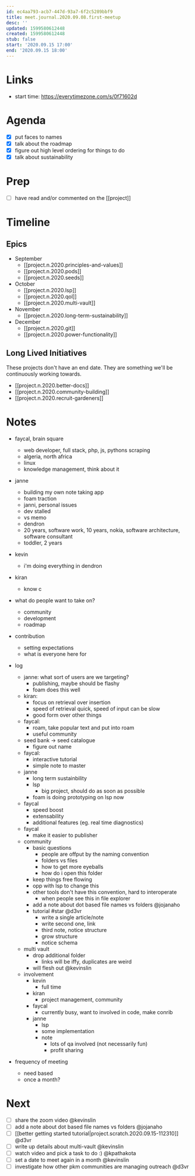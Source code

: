 ```yaml
---
id: ec4aa793-acb7-447d-93a7-6f2c5289bbf9
title: meet.journal.2020.09.08.first-meetup
desc: ''
updated: 1599580612448
created: 1599580612448
stub: false
start: '2020.09.15 17:00'
end: '2020.09.15 18:00'
---
```


# Links
- start time: https://everytimezone.com/s/0f71602d

# Agenda
- [x] put faces to names
- [x] talk about the roadmap
- [x] figure out high level ordering for things to do
- [x] talk about sustainability

# Prep
- [ ] have read and/or commented on the [[project]]


# Timeline

## Epics
- September
    - [[project.n.2020.principles-and-values]]
    - [[project.n.2020.pods]]
    - [[project.n.2020.seeds]]
- October
    - [[project.n.2020.lsp]]
    - [[project.n.2020.qol]]
    - [[project.n.2020.multi-vault]]
- November
    - [[project.n.2020.long-term-sustainability]]
- December
    - [[project.n.2020.git]]
    - [[project.n.2020.power-functionality]]

## Long Lived Initiatives

These projects don't have an end date. They are something we'll be continuously working towards.

- [[project.n.2020.better-docs]]
- [[project.n.2020.community-building]]
- [[project.n.2020.recruit-gardeners]]

# Notes
- faycal, brain square
    - web developer, full stack, php, js, pythons scraping
    - algeria, north africa
    - linux
    - knowledge management, think about it
- janne
    - building my own note taking app
    - foam traction
    - janni, personal issues
    - dev stalled
    - vs memo 
    - dendron
    - 20 years, software work, 10 years, nokia, software architecture, software consultant
    - toddler, 2 years
- kevin
    - i'm doing everything in dendron
- kiran
    - know c

- what do people want to take on?
    - community 
    - development
    - roadmap

- contribution
    - setting expectations
    - what is everyone here for


- log
    - janne: what sort of users are we targeting?
        - publishing, maybe should be flashy
        - foam does this well 
    - kiran:
        - focus on retrieval over insertion 
        - speed of retrieval quick, speed of input can be slow
        - good form over other things
    - faycal:
        - roam, take popular text and put into roam
        - useful community 
    - seed bank -> seed catalogue
        - figure out name
    - faycal:
        - interactive tutorial
        - simple note to master
    - janne
        - long term sustainbility
        - lsp
            - big project, should do as soon as possible
        - foam is doing prototyping on lsp now
    - faycal
        - speed boost
        - extensability
        - additional features (eg. real time diagnostics) 
    - faycal
        - make it easier to publisher
    - community
        - basic questions
            - people are offput by the naming convention
            - folders vs files
            - how to get more eyeballs
            - how do i open this folder
        - keep things free flowing
        - opp with lsp to change this
        - other tools don't have this convention, hard to interoperate
            - when people see this in file explorer
        - add a note about dot based file names vs folders @jojanaho
        - tutorial #star @d3vr
            - write a single article/note
            - write second one, link
            - third note, notice structure
            - grow structure
            - notice schema
    - multi vault
        - drop additional folder
            - links will be iffy, duplicates are weird
        - will flesh out @kevinslin
    - involvement
        - kevin
            - full time
        - kiran
            - project management, community
        - faycal
            - currently busy, want to involved in code, make conrib
        - janne
            - lsp
            - some implementation
            - note
                - lots of qa involved (not necessarily fun)
                - profit sharing 

- frequency of meeting
    - need based
    - once a month?

# Next
- [ ] share the zoom video @kevinslin
- [ ] add a note about dot based file names vs folders @jojanaho
- [ ] [[better getting started tutorial|project.scratch.2020.09.15-112310]]  @d3vr
- [ ] write up details about multi-vault @kevinslin
- [ ] watch video and pick a task to do :) @kpathakota
- [ ] set a date to meet again in a month @kevinslin
- [ ] investigate how other pkm communities are managing outreach @d3vr
